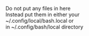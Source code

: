 Do not put any files in here  
 Instead put them in either your  
 ~/.config/local/bash.local or  
 in ~/.config/bash/local directory  
